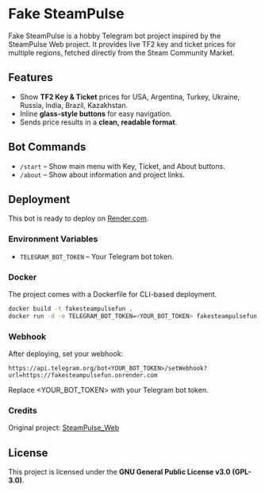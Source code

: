 # Fake SteamPulse

Fake SteamPulse is a hobby Telegram bot project inspired by the SteamPulse Web project. It provides live TF2 key and ticket prices for multiple regions, fetched directly from the Steam Community Market.

## Features

- Show **TF2 Key & Ticket** prices for USA, Argentina, Turkey, Ukraine, Russia, India, Brazil, Kazakhstan.
- Inline **glass-style buttons** for easy navigation.
- Sends price results in a **clean, readable format**.

## Bot Commands

- `/start` – Show main menu with Key, Ticket, and About buttons.
- `/about` – Show about information and project links.

## Deployment

This bot is ready to deploy on [Render.com](https://render.com).

### Environment Variables

- `TELEGRAM_BOT_TOKEN` – Your Telegram bot token.

### Docker

The project comes with a Dockerfile for CLI-based deployment.

```bash
docker build -t fakesteampulsefun .
docker run -d -e TELEGRAM_BOT_TOKEN=<YOUR_BOT_TOKEN> fakesteampulsefun
```

### Webhook

After deploying, set your webhook:
```
https://api.telegram.org/bot<YOUR_BOT_TOKEN>/setWebhook?url=https://fakesteampulsefun.onrender.com

```

Replace <YOUR_BOT_TOKEN> with your Telegram bot token.

### Credits

Original project: [SteamPulse_Web](https://github.com/CodeMageIR/SteamPulse_Web)

## License

This project is licensed under the **GNU General Public License v3.0 (GPL-3.0)**.  
